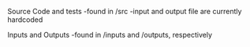 
Source Code and tests
	-found in /src
	-input and output file are currently hardcoded

Inputs and Outputs
	-found in /inputs and /outputs, respectively
